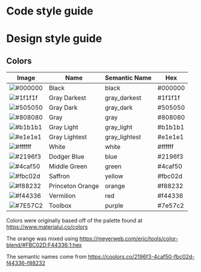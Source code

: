 # Code style guide

# Design style guide

## Colors

Image | Name | Semantic Name | Hex
--- | --- | --- | ---
![#000000](https://placehold.it/48x14/000000/000000?text=+) | Black | black | #000000
![#1f1f1f](https://placehold.it/48x14/1f1f1f/000000?text=+) | Gray Darkest | gray_darkest | #1f1f1f
![#505050](https://placehold.it/48x14/505050/000000?text=+) | Gray Dark | gray_dark | #505050
![#808080](https://placehold.it/48x14/808080/000000?text=+) | Gray | gray | #808080
![#b1b1b1](https://placehold.it/48x14/b1b1b1/000000?text=+) | Gray Light | gray_light | #b1b1b1
![#e1e1e1](https://placehold.it/48x14/e1e1e1/000000?text=+) | Gray Lightest | gray_lightest | #e1e1e1
![#ffffff](https://placehold.it/48x14/ffffff/000000?text=+) | White | white | #ffffff
![#2196f3](https://placehold.it/48x14/2196f3/000000?text=+) | Dodger Blue | blue | #2196f3
![#4caf50](https://placehold.it/48x14/4caf50/000000?text=+) | Middle Green | green | #4caf50
![#fbc02d](https://placehold.it/48x14/fbc02d/000000?text=+) | Saffron | yellow | #fbc02d
![#f88232](https://placehold.it/48x14/f88232/000000?text=+) | Princeton Orange | orange | #f88232
![#f44336](https://placehold.it/48x14/f44336/000000?text=+) | Vermilion | red | #f44336
![#7E57C2](https://placehold.it/48x14/7E57C2/000000?text=+) | Toolbox | purple | #7e57c2

Colors were originally based off of the palette found at https://www.materialui.co/colors

The orange was mixed using https://meyerweb.com/eric/tools/color-blend/#FBC02D:F44336:1:hex

The semantic names come from https://coolors.co/2196f3-4caf50-fbc02d-f44336-f88232

